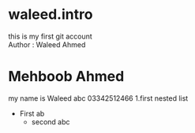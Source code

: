# waleed.intro
this is my first git account
<br>
Author : Waleed Ahmed
# Mehboob Ahmed
my name is Waleed
abc
03342512466
1.first nested list
  - First ab
    - second abc
      

